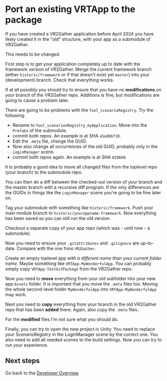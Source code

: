 # Port an existing VRTApp to the package

If you have created a VR2Gather application before April 2024 you have likely created it in the "old" structure, with your app as a submodule of VR2Gather.

This needs to be changed.

First step is to get your application completely up to date with the framework version of VR2Gather. Merge the current framework branch (either `historic/framework` or if that doesn't exist yet `master`) into your (development) branch. Check that everything works.

If at all possibly you should try to ensure that you have no **modifications** on your branch of the VR2Gather repo. Additions is fine, but modifications are going to cause a problem later.

There are going to be problems with the `Tool_scenarioRegistry`. Try the following:

- Rename to `Tool_scenarionRegistry_myApplication`. Move into the `Prefabs` of the submodule. 
- commit both repos. An example is at SHA `a5adb6f10`.
- Edit the `.meta` file, change the GUID.
- Now also change all occurrences of the old GUID, probably only in the `LoginManager` scene.
- commit both repos again. An example is at SHA `8296b0`.

It is probably a good idea to move all changed files from the toplevel repo (your branch) to the submodule repo.
 
You can then do a diff between the checked-out version of your branch and the master branch with a recursive diff program.
If the only differences are the GUIDs in things like the `LoginManager` scene you're going to be fine later on.

Tag your submodule with something like `historic/framework`. Push your main module branch to `historic/yourappname-framework`. Now everything has been saved so you can still run the old version.

Checkout a separate copy of your app repo (which was - until now - a submodule).


Now you need to ensure your `.gitattributes` and `.gitignore` are up-to-date. Compare with the one frmo `VR2Gather`.

Create an empty toplevel app _with a different name than your current folder name_. Maybe something like `VRTApp-MyWonderfulApp`. You can probably simply copy `VRTApp-TestGitPackage` from the VR2Gather repo.

Now you need to **move** everything from your old subfolder into your new app `Assets` folder. It is important that you move the `.meta` files too. Moving the whole second-level folder `MyWonderfulApp` into `VRTApp-MyWonderfulApp` may work.

Next you need to **copy** everything from your branch in the old VR2Gather repo that has been **added** there. Again, also copy the `.meta` files.

For the **modified** files I'm not sure what you should do.

Finally, you can try to open the new project in Unity.
You need to replace your ScenarioRegistry in the LoginManager scene by the correct one. You also need to add all needed scenes to the build settings. Now you can try to run your experience.


## Next steps

Go back to the [Developer Overview](01-overview.md)

